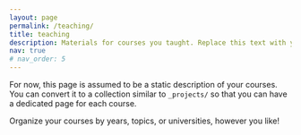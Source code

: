 ```yaml
---
layout: page
permalink: /teaching/
title: teaching
description: Materials for courses you taught. Replace this text with your description.
nav: true
# nav_order: 5
---
```


For now, this page is assumed to be a static description of your courses. You can convert it to a collection similar to `_projects/` so that you can have a dedicated page for each course.

Organize your courses by years, topics, or universities, however you like!
